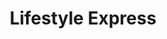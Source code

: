 ---
title: "Lifestyle Express"
url: /newport/lifestyle-express-corporation-road/
shop: Lebensmittel
---